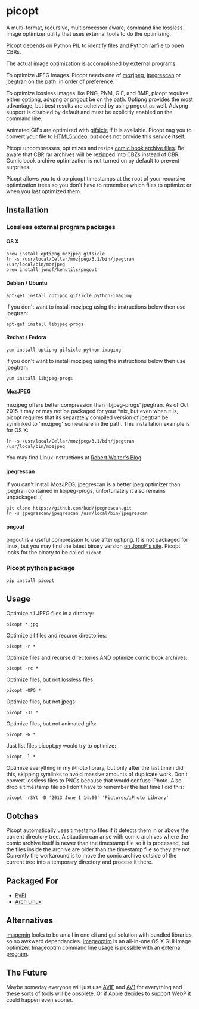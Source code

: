 picopt
======

A multi-format, recursive, multiprocessor aware, command line lossless image optimizer utility that uses external tools to do the optimizing.

Picopt depends on Python [PIL](http://www.pythonware.com/products/pil/) to identify files and Python [rarfile](https://pypi.python.org/pypi/rarfile) to open CBRs.

The actual image optimization is accomplished by external programs.

To optimize JPEG images. Picopt needs one of [mozjpeg](https://github.com/mozilla/mozjpeg), [jpegrescan](https://github.com/kud/jpegrescan) or [jpegtran](http://jpegclub.org/jpegtran/) on the path. in order of preference.

To optimize lossless images like PNG, PNM, GIF, and BMP, picopt requires either [optipng](http://optipng.sourceforge.net/), [advpng](http://advancemame.sourceforge.net/doc-advpng.html) or [pngout](http://advsys.net/ken/utils.htm) be on the path. Optipng provides the most advantage, but best results are acheived by using pngout as well. Advpng support is disabled by default and must be explicitly enabled on the command line.

Animated GIFs are optimized with [gifsicle](http://www.lcdf.org/gifsicle/) if it is available. Picopt nag you to convert your file to [HTML5 video](http://gfycat.com/about), but does not provide this service itself.

Picopt uncompresses, optimizes and rezips [comic book archive files](https://en.wikipedia.org/wiki/Comic_book_archive). Be aware that CBR rar archives will be rezipped into CBZs instead of CBR. Comic book archive optimization is not turned on by default to prevent surprises.

Picopt allows you to drop picopt timestamps at the root of your recursive optimization trees so you don't have to remember which files to optimize or when you last optimized them.

Installation
------------

### Lossless external program packages
#### OS X
    brew install optipng mozjpeg gifsicle
    ln -s /usr/local/Cellar/mozjpeg/3.1/bin/jpegtran /usr/local/bin/mozjpeg
    brew install jonof/kenutils/pngout

#### Debian / Ubuntu
    apt-get install optipng gifsicle python-imaging
if you don't want to install mozjpeg using the instructions below then use jpegtran:

    apt-get install libjpeg-progs

#### Redhat / Fedora
    yum install optipng gifsicle python-imaging
if you don't want to install mozjpeg using the instructions below then use jpegtran:

    yum install libjpeg-progs

#### MozJPEG
mozjpeg offers better compression than libjpeg-progs' jpegtran. As of Oct 2015 it may or
may not be packaged for your \*nix, but even when it is, picopt requires
that its separately compiled version of jpegtran be symlinked to 'mozjpeg'
somewhere in the path. This installation example is for OS X:

    ln -s /usr/local/Cellar/mozjpeg/3.1/bin/jpegtran /usr/local/bin/mozjpeg

You may find Linux instructions at [Robert Walter's Blog](http://www.robertwalter.de/blog/2015/04/08/mozjpeg-3-0-0-on-debian-and-ubuntu/)

#### jpegrescan
If you can't install MozJPEG, jpegrescan is a better jpeg optimizer than jpegtran contained in libjpeg-progs, unfortunately it also remains unpackaged :(

    git clone https://github.com/kud/jpegrescan.git
    ln -s jpegrescan/jpegrescan /usr/local/bin/jpegrescan

#### pngout
pngout is a useful compression to use after optipng. It is not packaged for linux, but you may find the latest binary version [on JonoF's site](http://www.jonof.id.au/kenutils). Picopt looks for the binary to be called `picopt`

### Picopt python package
    pip install picopt

Usage
-----
Optimize all JPEG files in a dirctory:

    picopt *.jpg

Optimize all files and recurse directories:

    picopt -r *

Optimize files and recurse directories AND optimize comic book archives:

    picopt -rc *

Optimize files, but not lossless files:

    picopt -OPG *

Optimize files, but not jpegs:

    picopt -JT *

Optimize files, but not animated gifs:

    picopt -G *

Just list files picopt.py would try to optimize:

    picopt -l *

Optimize everything in my iPhoto library, but only after the last time i did this, skipping symlinks to avoid massive amounts of duplicate work. Don't convert lossless files to PNGs because that would confuse iPhoto. Also drop a timestamp file so I don't have to remember the last time I did this:

    picopt -rSYt -D '2013 June 1 14:00' 'Pictures/iPhoto Library'

Gotchas
-------
Picopt automatically uses timestamp files if it detects them in or above the current directory tree. A situation can arise with comic archives where the comic archive itself is newer than the timestamp file so it is processed, but the files inside the archive are older than the timestamp file so they are not. Currently the workaround is to move the comic archive outside of the current tree into a temporary directory and process it there.

Packaged For
------------

* [PyPI](https://pypi.python.org/pypi/picopt/)
* [Arch Linux](https://aur.archlinux.org/packages/picopt/)

Alternatives
------------

[imagemin](https://github.com/imagemin/imagemin-cli) looks to be an all in one cli and gui solution with bundled libraries, so no awkward dependancies.
[Imageoptim](http://imageoptim.com/) is an all-in-one OS X GUI image optimizer. Imageoptim command line usage is possible with [an external program](https://code.google.com/p/imageoptim/issues/detail?can=2&start=0&num=100&q=&colspec=ID%20Type%20Status%20Priority%20Milestone%20Owner%20Summary%20Stars&groupby=&sort=&id=39).

The Future
----------
Maybe someday everyone will just use [AVIF](https://aomediacodec.github.io/av1-avif/) and [AV1](https://en.wikipedia.org/wiki/AV1) for everything and these sorts of tools will be obsolete. Or if Apple decides to support WebP it could happen even sooner.
